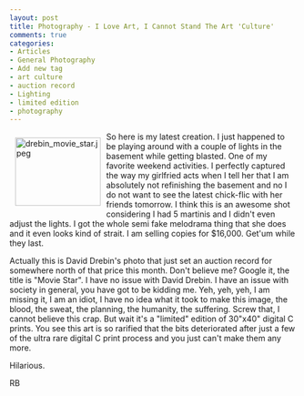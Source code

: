 ```yaml
---
layout: post
title: Photography - I Love Art, I Cannot Stand The Art 'Culture'
comments: true
categories:
- Articles
- General Photography
- Add new tag
- art culture
- auction record
- Lighting
- limited edition
- photography
---
```

<a rel="lightbox" href="/wp-content/uploads/2009/04/drebin_movie_star.jpeg"><img title="drebin_movie_star.jpeg" src="/wp-content/uploads/2009/04/.thumbs/.drebin_movie_star.jpeg" border="0" alt="drebin_movie_star.jpeg" hspace="10" vspace="10" width="150" height="120" align="left" /></a>So here is my latest creation. I just happened to be playing around with a couple of lights in the basement while getting blasted. One of my favorite weekend activities. I perfectly captured the way my girlfried acts when I tell her that I am absolutely not refinishing the basement and no I do not want to see the latest chick-flic with her friends tomorrow. I think this is an awesome shot considering I had 5 martinis <!--more-->and I didn't even adjust the lights. I got the whole semi fake melodrama thing that she does and it even looks kind of strait. I am selling copies for $16,000. Get'um while they last.

Actually this is David Drebin's photo that just set an auction record for somewhere north of that price this month. Don't believe me? Google it, the title is "Movie Star". I have no issue with David Drebin. I have an issue with society in general, you have got to be kidding me. Yeh, yeh, yeh, I am missing it, I am an idiot, I have no idea what it took to make this image, the blood, the sweat, the planning, the humanity, the suffering. Screw that, I cannot believe this crap. But wait it's a "limited" edition of 30"x40" digital C prints. You see this art is so rarified that the bits deteriorated after just a few of the ultra rare digital C print process and you just can't make them any more.

Hilarious.

RB